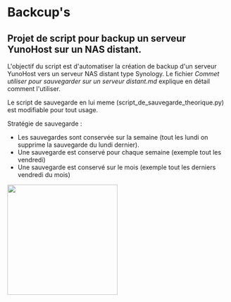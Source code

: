 # Backcup's
## Projet de script pour backup un serveur YunoHost sur un NAS distant.

L'objectif du script est d'automatiser la création de backup d'un serveur YunoHost vers un serveur NAS distant type Synology.
Le fichier *Commet utiliser pour sauvegarder sur un serveur distant.md* explique en détail comment l'utiliser.

Le script de sauvegarde en lui meme (script_de_sauvegarde_theorique.py) est modifiable pour tout usage.

Stratégie de sauvegarde :
- Les sauvegardes sont conservée sur la semaine (tout les lundi on supprime la sauvegarde du lundi dernier).
- Une sauvegarde est conservé pour chaque semaine (exemple tout les vendredi)
- Une sauvegarde est conservé sur le mois (exemple tout les derniers vendredi du mois)

<img src="https://raw.githubusercontent.com/MrCarambole/Backcup-s/main/logo%20backcup's.png" width="250">
